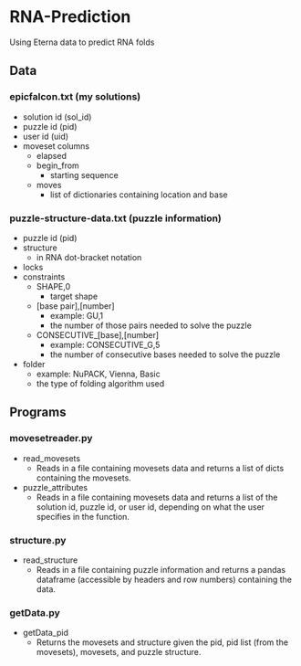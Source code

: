 # RNA-Prediction
Using Eterna data to predict RNA folds
## Data
### epicfalcon.txt (my solutions)
- solution id (sol_id)
- puzzle id (pid)
- user id (uid)
- moveset columns
  - elapsed
  - begin_from
    - starting sequence
  - moves
    - list of dictionaries containing location and base

### puzzle-structure-data.txt (puzzle information)
- puzzle id (pid)
- structure
  - in RNA dot-bracket notation
- locks
- constraints
  - SHAPE,0
    - target shape
  - [base pair],[number]
    - example: GU,1
    - the number of those pairs needed to solve the puzzle
  - CONSECUTIVE_[base],[number]
    - example: CONSECUTIVE_G,5
    - the number of consecutive bases needed to solve the puzzle
- folder
  - example: NuPACK, Vienna, Basic
  - the type of folding algorithm used

## Programs
### movesetreader.py
- read_movesets
  - Reads in a file containing movesets data and returns a list of dicts containing the movesets.
- puzzle_attributes
  - Reads in a file containing movesets data and returns a list of the solution id, puzzle id, or user id, depending on what the
  user specifies in the function.

### structure.py
- read_structure
  - Reads in a file containing puzzle information and returns a pandas dataframe (accessible by headers and row numbers)
containing the data.

### getData.py
- getData_pid
  - Returns the movesets and structure given the pid, pid list (from the movesets), movesets, and puzzle structure.
